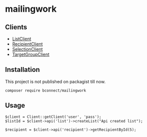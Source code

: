 # mailingwork

## Clients

* [ListClient](/doc/ListClient.md)
* [RecipientClient](/doc/RecipientClient.md)
* [SelectionClient](/doc/SelectionClient.md)
* [TargetGroupClient](/doc/TargetGroupClient.md)


## Installation

This project is not published on packagist till now.
```
composer require bconnect/mailingwork
```

## Usage
```
$client = Client::getClient('user', 'pass');
$listId = $client->api('list')->createList("Api created list");

$recipient = $client->api('recipient')->getRecipientById(5);
```